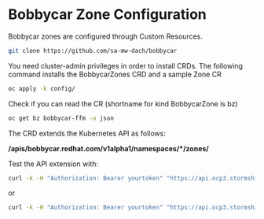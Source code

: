 # Bobbycar Zone Configuration

Bobbycar zones are configured through Custom Resources.

```sh
git clone https://github.com/sa-mw-dach/bobbycar
```

You need cluster-admin privileges in order to install CRDs. The following command installs the BobbycarZones CRD and a sample Zone CR

```sh
oc apply -k config/
```

Check if you can read the CR (shortname for kind BobbycarZone is bz)

```sh
oc get bz bobbycar-ffm -o json
```

The CRD extends the Kubernetes API as follows:

**/apis/bobbycar.redhat.com/v1alpha1/namespaces/\*/zones/**

Test the API extension with:

```sh
curl -k -H "Authorization: Bearer yourtoken" "https://api.ocp3.stormshift.coe.muc.redhat.com:6443/apis/bobbycar.redhat.com/v1alpha1/namespaces/bobbycar/zones/"
```

or

```sh
curl -k -H "Authorization: Bearer yourtoken" "https://api.ocp3.stormshift.coe.muc.redhat.com:6443/apis/bobbycar.redhat.com/v1alpha1/namespaces/bobbycar/zones/bobbycar-ffm"
```